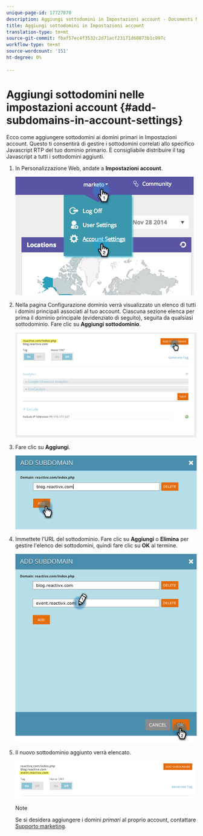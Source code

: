 ```yaml
---
unique-page-id: 17727870
description: Aggiungi sottodomini in Impostazioni account - Documenti Marketo - Documentazione prodotto
title: Aggiungi sottodomini in Impostazioni account
translation-type: tm+mt
source-git-commit: fbaf57ec4f3532c2d71acf23171d60873b1c997c
workflow-type: tm+mt
source-wordcount: '151'
ht-degree: 0%

---
```



# Aggiungi sottodomini nelle impostazioni account {#add-subdomains-in-account-settings}

Ecco come aggiungere sottodomini ai domini primari in Impostazioni account. Questo ti consentirà di gestire i sottodomini correlati allo specifico Javascript RTP del tuo dominio primario. È consigliabile distribuire il tag Javascript a tutti i sottodomini aggiunti.

1. In Personalizzazione Web, andate a **Impostazioni account**.

   ![](assets/image2014-12-1-23-3-12.png)

1. Nella pagina Configurazione dominio verrà visualizzato un elenco di tutti i domini principali associati al tuo account. Ciascuna sezione elenca per prima il dominio principale (evidenziato di seguito), seguita da qualsiasi sottodominio. Fare clic su **Aggiungi sottodominio**.

   ![](assets/highlightprimary2.png)

1. Fare clic su **Aggiungi**.

   ![](assets/add.png)

1. Immettete l’URL del sottodominio. Fare clic su **Aggiungi** o **Elimina** per gestire l&#39;elenco dei sottodomini, quindi fare clic su **OK** al termine.

   ![](assets/newsubdomain.png)

1. Il nuovo sottodominio aggiunto verrà elencato.

   ![](assets/finalnew.png)

   >[!NOTE]
   >
   >Se si desidera aggiungere i domini _primari_ al proprio account, contattare [Supporto marketing](https://nation.marketo.com/t5/Support/ct-p/Support).
